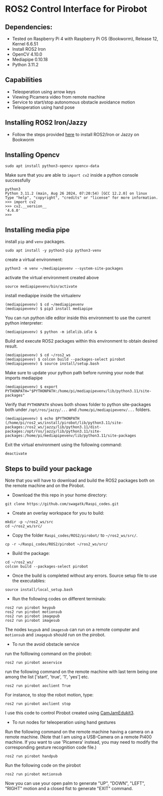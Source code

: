 # ROS2 Control Interface for Pirobot

## Dependencies:
* Tested on Raspberry Pi 4 with Raspberry Pi OS (Bookworm), Release 12, Kernel 6.6.51
* Install ROS2 Iron 
* OpenCV 4.10.0
* Mediapipe 0.10.18
* Python 3.11.2

## Capabilities
* Teleoperation using arrow keys
* Viewing Picamera video from remote machine
* Service to start/stop autonomous obstacle avoidance motion 
* Teleoperation using hand pose

## Installing ROS2 Iron/Jazzy
* Follow the steps provided [here](https://github.com/Ar-Ray-code/rpi-bullseye-ros2) to install ROS2/Iron or Jazzy on Bookworm

## Installing Opencv
```
sudo apt install python3-opencv opencv-data
```
Make sure that you are able to `import cv2` inside a python console successfully
```
python3
Python 3.11.2 (main, Aug 26 2024, 07:20:54) [GCC 12.2.0] on linux
Type "help", "copyright", "credits" or "license" for more information.
>>> import cv2
>>> cv2.__version__
'4.6.0'
>>> 

```

## Installing media pipe

install `pip` and `venv` packages.
```
sudo apt install -y python3-pip python3-venv

```
create a virtual environment:
```
python3 -m venv ~/mediapipevenv --system-site-packages
```
activate the virtual environment created above
```
source mediapipevenv/bin/activate
```
install mediapipe inside the virtualenv

```
(mediapipevenv) $ cd ~/mediapipevenv
(mediapipevenv) $ pip3 install mediapipe
```
You can run python idle editor inside this environment to use the current python interpreter:

```
(mediapipevenv) $ python -m idlelib.idle & 
```
Build and execute ROS2 packages within this environment to obtain desired result.
```
(mediapipevenv) $ cd ~/ros2_ws
(mediapipevev) $ colcon build --packages-select pirobot
(mediapipevenv) $ source install/setup.bash

```
Make sure to update your python path before running your node that imports mediapipe
```
(mediapipevenv) $ export PYTHONPATH="$PYTHONPATH:/home/pi/mediapipevenv/lib/python3.11/site-packages"
```
Verify that `PYTHONPATH` shows both shows folder to python site-packages both under `/opt/ros/jazzy/...` and `/home/pi/mediapipevenv/...` folders.

```
(mediapipevenv) $ echo $PYTHONPATH
(/home/pi/ros2_ws/install/pirobot/lib/python3.11/site-packages:/ros2_ws/jazzy/lib/python3.11/dist-packages:/opt/ros/jazzy/lib/python3.11/site-packages:/home/pi/mediapipevenv/lib/python3.11/site-packages

```
Exit the virtual environment using the following command:
```
deactivate
```

## Steps to build your package
Note that you will have to download and build the ROS2 packages both on the remote machine and on the Pirobot.

* Download the this repo in your home directory:
```
git clone https://github.com/swagatk/Raspi_codes.git
```

* Create an overlay workspace for you to build:
```
mkdir -p ~/ros2_ws/src
cd ~/ros2_ws/src/

```
* Copy the folder `Raspi_codes/ROS2/pirobot/` to `~/ros2_ws/src/`.
```
cp -r ~/Raspi_codes/ROS2/pirobot ~/ros2_ws/src/
```
* Build the package:
```
cd ~/ros2_ws/
colcon build --packages-select pirobot
```
* Once the build is completed without any errors. Source setup file to use the executables:
```
source install/local_setup.bash
```

* Run the following codes on different terminals:
```
ros2 run pirobot keypub
ros2 run pirobot motionsub
ros2 run pirobot imagepub
ros2 run pirobot imagesub 
```
The nodes `keypub` and `imagesub` can run on a remote computer and `motionsub` and `imagepub` should run on the pirobot. 

* To run the avoid obstacle service

run the folllowing command on the pirobot:
```
ros2 run pirobot aoservice
```
run the following command on the remote machine with last term being one among the list ['start', 'true', '1', 'yes'] etc.
```
ros2 run pirobot aoclient True
```
For instance, to stop the robot motion, type:
```
ros2 run pirobot aoclient stop
```
I use this code to control Pirobot created using [CamJamEdukit3](https://camjam.me/?page_id=1035). 

* To run nodes for teleoperation using hand gestures

Run the following command on the remote machine having a camera on a remote machine. 
(Note that I am using a USB-Camera on a remote Pi400 machine. If you want to use 'Picamera' instead, you may need to modify the corresponding gesture recognition code file.)

```
ros2 run pirobot handpub
```
Run the following code on the pirobot

```
ros2 run pirobot motionsub
```
Now you can use your open palm to generate "UP", "DOWN", "LEFT", "RIGHT" motion and a closed fist to generate "EXIT" command. 

